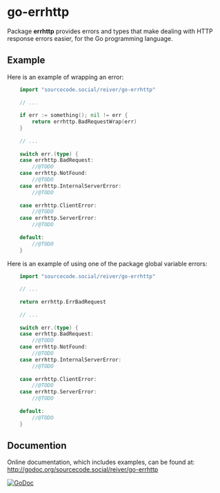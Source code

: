 # go-errhttp

Package **errhttp** provides errors and types that make dealing with HTTP response errors easier, for the Go programming language.


## Example

Here is an example of wrapping an error:

```go
	import "sourcecode.social/reiver/go-errhttp"
	
	// ...
	
	if err := something(); nil != err {
		return errhttp.BadRequestWrap(err)
	}
	
	// ...
	
	switch err.(type) {
	case errhttp.BadRequest:
		//@TODO
	case errhttp.NotFound:
		//@TODO
	case errhttp.InternalServerError:
		//@TODO
	
	case errhttp.ClientError:
		//@TODO
	case errhttp.ServerError:
		//@TODO
	
	default:
		//@TODO
	}
```

Here is an example of using one of the package global variable errors:

```go
	import "sourcecode.social/reiver/go-errhttp"
	
	// ...
	
	return errhttp.ErrBadRequest
	
	// ...
	
	switch err.(type) {
	case errhttp.BadRequest:
		//@TODO
	case errhttp.NotFound:
		//@TODO
	case errhttp.InternalServerError:
		//@TODO
	
	case errhttp.ClientError:
		//@TODO
	case errhttp.ServerError:
		//@TODO
	
	default:
		//@TODO
	}
```

## Documention

Online documentation, which includes examples, can be found at: http://godoc.org/sourcecode.social/reiver/go-errhttp

[![GoDoc](https://godoc.org/sourcecode.social/reiver/go-errhttp?status.svg)](https://godoc.org/sourcecode.social/reiver/go-errhttp)
